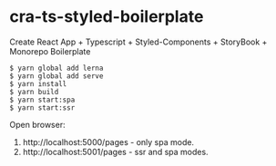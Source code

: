# cra-ts-styled-boilerplate
Create React App + Typescript + Styled-Components + StoryBook + Monorepo Boilerplate

```
$ yarn global add lerna
$ yarn global add serve
$ yarn install
$ yarn build
$ yarn start:spa
$ yarn start:ssr
```

Open browser:
1. http://localhost:5000/pages - only spa mode.
2. http://localhost:5001/pages - ssr and spa modes.
